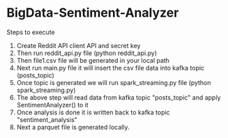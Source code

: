 # BigData-Sentiment-Analyzer

Steps to execute
1. Create Reddit API client API and secret key
2. Then run reddit_api.py file (python reddit_api.py)
3. Then file1.csv file will be generated in your local path
4. Next run main.py file it will insert the csv file data into kafka topic (posts_topic)
5. Once topic is generated we will run spark_streaming.py file (python spark_streaming.py)
6. The above step will read data from kafka topic "posts_topic" and apply SentimentAnalyzer() to it
7. Once analysis is done it is written back to kafka topic "sentiment_analysis"
8. Next a parquet file is generated locally.
